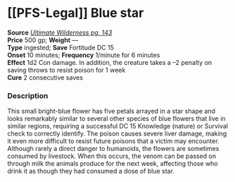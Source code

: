 # [[PFS-Legal]] Blue star

**Source** [_Ultimate Wilderness pg. 143_](http://paizo.com/products/btpy9ujo)  
**Price** 500 gp; **Weight** —  
**Type** ingested; **Save** Fortitude DC 15  
**Onset** 10 minutes; **Frequency** 1/minute for 6 minutes  
**Effect** 1d2 Con damage. In addition, the creature takes a –2 penalty on saving throws to resist poison for 1 week  
**Cure** 2 consecutive saves

### Description

This small bright-blue flower has five petals arrayed in a star shape and looks remarkably similar to several other species of blue flowers that live in similar regions, requiring a successful DC 15 Knowledge (nature) or Survival check to correctly identify. The poison causes severe liver damage, making it even more difficult to resist future poisons that a victim may encounter. Although rarely a direct danger to humanoids, the flowers are sometimes consumed by livestock. When this occurs, the venom can be passed on through milk the animals produce for the next week, affecting those who drink it as though they had consumed a dose of blue star.